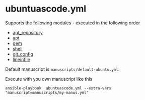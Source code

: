 # ubuntuascode.yml

Supports the following modules - executed in the following order

* [apt_repository](http://docs.ansible.com/ansible/latest/apt_repository_module.html)
* [apt](http://docs.ansible.com/ansible/latest/apt_module.html)
* [gem](http://docs.ansible.com/ansible/latest/gem_module.html)
* [shell](http://docs.ansible.com/ansible/latest/shell_module.html)
* [git_config](http://docs.ansible.com/ansible/latest/git_config_module.html)
* [lineinfile](http://docs.ansible.com/ansible/latest/lineinfile_module.html)


Default manuscript is `manuscripts/default-ubuntu.yml`.

Execute with you own manuscript like this

```shell
ansible-playbook  ubuntuascode.yml --extra-vars "manuscript=manuscripts/my-manus.yml"
```
